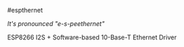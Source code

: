#espthernet

*It's pronounced "e-s-peethernet"*

ESP8266 I2S + Software-based 10-Base-T Ethernet Driver



